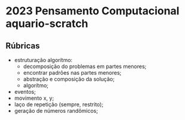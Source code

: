 # 2023 Pensamento Computacional aquario-scratch

## Rúbricas
* estruturação algorítmo:
  * decomposição do problemas em partes menores;
  * encontrar padrões nas partes menores;
  * abstração e composição da solução;
  * algorítmo;
* eventos;
* movimento x, y;
* laço de repetição (sempre, restrito);
* geração de números randômicos;
